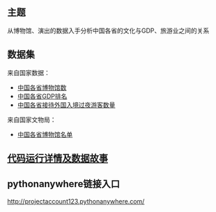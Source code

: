 ## 主题
从博物馆、演出的数据入手分析中国各省的文化与GDP、旅游业之间的关系
## 数据集
来自国家数据：
- [中国各省博物馆数](https://github.com/13071470660/InteractiveVisual_final/blob/master/%E5%8D%9A%E7%89%A9%E9%A6%86%E6%9C%BA%E6%9E%84%E6%95%B0(%E4%B8%AA).csv)
- [中国各省GDP排名](https://github.com/13071470660/InteractiveVisual_final/blob/master/%E5%9C%B0%E5%8C%BA%E7%94%9F%E4%BA%A7%E6%80%BB%E5%80%BC%E5%88%86%E7%9C%81%E5%B9%B4%E5%BA%A6%E6%95%B0%E6%8D%AE.csv)
- [中国各省接待外国入境过夜游客数量](https://github.com/13071470660/InteractiveVisual_final/blob/master/%E6%8E%A5%E5%BE%85%E5%A4%96%E5%9B%BD%E6%B8%B8%E5%AE%A2%EF%BC%88%E7%99%BE%E4%B8%87%E4%BA%BA%E6%AC%A1%EF%BC%89.csv)

来自国家文物局：
- [中国各省博物馆名单](https://github.com/13071470660/InteractiveVisual_final/blob/master/%E5%8D%9A%E7%89%A9%E9%A6%86%E5%90%8D%E5%8D%95.csv)
## [代码运行详情及数据故事](http://nfunm033.gitee.io/keshi/)

## pythonanywhere链接入口
http://projectaccount123.pythonanywhere.com/
